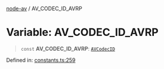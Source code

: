 [node-av](../globals.md) / AV\_CODEC\_ID\_AVRP

# Variable: AV\_CODEC\_ID\_AVRP

> `const` **AV\_CODEC\_ID\_AVRP**: [`AVCodecID`](../type-aliases/AVCodecID.md)

Defined in: [constants.ts:259](https://github.com/seydx/av/blob/f8631fc881b394300b1479f511d55cf1c370a87f/src/constants/constants.ts#L259)
